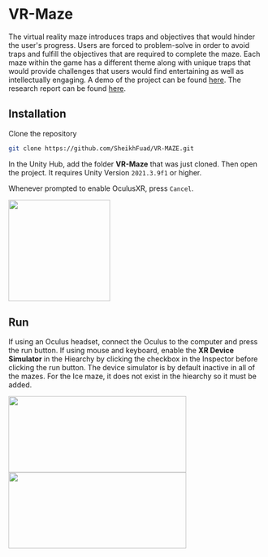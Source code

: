 # VR-Maze
The virtual reality maze introduces traps and objectives that would hinder the user's progress. Users are forced to problem-solve in order to avoid traps and fulfill the objectives that are required to complete the maze. Each maze within the game has a different theme along with unique traps that would provide challenges that users would find entertaining as well as intellectually engaging. A demo of the project can be found [here](https://youtu.be/aEnxZzfUeLU). The research report can be found [here](https://drive.google.com/drive/folders/1Of4MsiFaX6Y21rzn3DJmGVQM5IIl05gq?usp=sharing).

## Installation

Clone the repository

```bash
git clone https://github.com/SheikhFuad/VR-MAZE.git
```

In the Unity Hub, add the folder **VR-Maze** that was just cloned. Then open the project. It requires Unity Version `2021.3.9f1` or higher.

Whenever prompted to enable OculusXR, press `Cancel`.

<span><img src="https://user-images.githubusercontent.com/79721701/217009572-00e52cc0-7108-4c3d-8443-a57a3a801e34.png" width="200" height="200" /></span>

## Run

If using an Oculus headset, connect the Oculus to the computer and press the run button. If using mouse and keyboard, enable the **XR Device Simulator** in the Hiearchy by clicking the checkbox in the Inspector before clicking the run button. The device simulator is by default inactive in all of the mazes. For the Ice maze, it does not exist in the hiearchy so it must be added.

<span><img src="https://i.ibb.co/B3psSq6/Hiearchy.png" width="350" height="150" />
<img src="https://i.ibb.co/6n11My2/Inspector.png" width="350" height="150" /></span>
